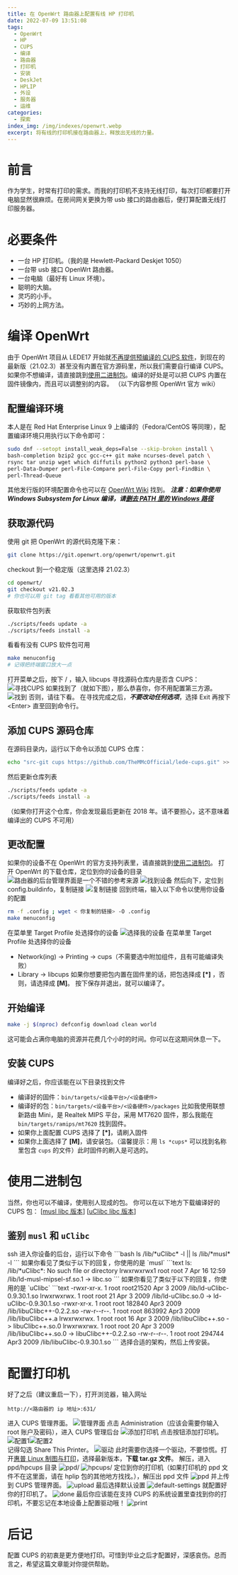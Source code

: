 ```yaml
---
title: 在 OpenWrt 路由器上配置有线 HP 打印机
date: 2022-07-09 13:51:08
tags: 
  - OpenWrt
  - HP
  - CUPS
  - 编译
  - 路由器
  - 打印机
  - 安装
  - DeskJet
  - HPLIP
  - 外设
  - 服务器
  - 运维
categories:
  - 探索
index_img: /img/indexes/openwrt.webp
excerpt: 将有线的打印机接在路由器上，释放出无线的力量。
---
```

# 前言
作为学生，时常有打印的需求。而我的打印机不支持无线打印，每次打印都要打开电脑显然很麻烦。在房间网关更换为带 usb 接口的路由器后，便打算配置无线打印服务器。
# 必要条件
* 一台 HP 打印机。（我的是 Hewlett-Packard Deskjet 1050）
* 一台带 usb 接口 OpenWrt 路由器。
* 一台电脑（最好有 Linux 环境）。
* 聪明的大脑。
* 灵巧的小手。
* 巧妙的上网方法。


# 编译 OpenWrt
由于 OpenWrt 项目从 LEDE17 开始就[不再提供预编译的 CUPS 软件](https://openwrt.org/docs/guide-user/services/print_server/cups.server)，到现在的最新版（21.02.3）甚至没有内置在官方源码里，所以我们需要自行编译 CUPS。
如果你不想编译，请直接跳到[使用二进制包](#使用二进制包)。编译的好处是可以把 CUPS 内置在固件镜像内，而且可以调整别的内容。
（以下内容参照 OpenWrt 官方 wiki）

## 配置编译环境
本人是在 Red Hat Enterprise Linux 9 上编译的（Fedora/CentOS 等同理），配置编译环境只用执行以下命令即可：
```bash
sudo dnf --setopt install_weak_deps=False --skip-broken install \
bash-completion bzip2 gcc gcc-c++ git make ncurses-devel patch \
rsync tar unzip wget which diffutils python2 python3 perl-base \
perl-Data-Dumper perl-File-Compare perl-File-Copy perl-FindBin \
perl-Thread-Queue
```
其他发行版的环境配置命令也可以在 [OpenWrt Wiki](https://openwrt.org/docs/guide-developer/toolchain/install-buildsystem#linux_gnu-linux_distributions) 找到。
<i><b>注意：如果你使用 Windows Subsystem for Linux 编译，请<a href="https://openwrt.org/docs/guide-developer/toolchain/wsl">删去 PATH 里的 Windows 路径</a></b></i>

## 获取源代码
使用 git 把 OpenWrt 的源代码克隆下来：
```bash
git clone https://git.openwrt.org/openwrt/openwrt.git
```
checkout 到一个稳定版（这里选择 21.02.3）
```bash
cd openwrt/
git checkout v21.02.3
# 你也可以用 git tag 看看其他可用的版本
```
获取软件包列表
```bash
./scripts/feeds update -a
./scripts/feeds install -a
```
看看有没有 CUPS 软件包可用
```bash
make menuconfig
# 记得把终端窗口放大一点
```
打开菜单之后，按下 / ，输入 libcups 寻找源码仓库内是否含 CUPS：
![寻找CUPS](/img/openwrt/openwrt-1.png)
如果找到了（就如下图），那么恭喜你，你不用配置第三方源。
![找到](/img/openwrt/openwrt-2.png)
否则，请往下看。
在寻找完成之后，<b><i>不要改动任何选项</i></b>，选择 Exit 再按下\<Enter\> 直至回到命令行。

## 添加 CUPS 源码仓库
在源码目录内，运行以下命令以添加 CUPS 仓库：
```bash
echo "src-git cups https://github.com/TheMMcOfficial/lede-cups.git" >> feeds.conf.default
```
然后更新仓库列表
```bash
./scripts/feeds update -a
./scripts/feeds install -a
```
（如果你打开这个仓库，你会发现最后更新在 2018 年。请不要担心，这不意味着编译出的 CUPS 不可用）

## 更改配置
如果你的设备不在 OpenWrt 的官方支持列表里，请直接跳到[使用二进制包](#使用二进制包)。
打开 OpenWrt 的下载仓库，定位到你的设备的目录
![路由器的后台管理界面是一个不错的参考来源](/img/openwrt/openwrt-3.png)
![找到设备](/img/openwrt/openwrt-4.png)
然后向下，定位到 config.buildinfo，复制链接
![复制链接](/img/openwrt/openwrt-5.png)
回到终端，输入以下命令以使用你设备的配置
```bash
rm -f .config ; wget < 你复制的链接> -O .config
make menuconfig
```
在菜单里 Target Profile 处选择你的设备
![选择我的设备](/img/openwrt/openwrt-6.png)
在菜单里 Target Profile 处选择你的设备
* Network(ing) -> Printing -> cups（不需要选中附加组件，且有可能编译失败）
* Library -> libcups
如果你想要把包内置在固件里的话，把包选择成 <b>[*]</b> ，否则，请选择成 <b>[M]</b>。
按下保存并退出，就可以编译了。

## 开始编译
```bash
make -j $(nproc) defconfig download clean world
```
这可能会占满你电脑的资源并花费几个小时的时间。你可以在这期间休息一下。

## 安装 CUPS
编译好之后，你应该能在以下目录找到文件
* 编译好的固件：`bin/targets/<设备平台>/<设备硬件>`
* 编译好的包：`bin/targets/<设备平台>/<设备硬件>/packages`
比如我使用联想新路由 Mini，是 Realtek MIPS 平台，采用 MT7620 固件，那么我能在 `bin/targets/ramips/mt7620` 找到固件。
* 如果你上面配置 CUPS 选择了 <b>[*]</b>，请刷入固件
* 如果你上面选择了 <b>[M]</b>，请安装包。（温馨提示：用 `ls *cups*` 可以找到名称里包含 `cups` 的文件）此时固件的刷入是可选的。

# 使用二进制包
当然，你也可以不编译，使用别人现成的包。
你可以在以下地方下载编译好的 CUPS 包：
\[<a href="https://github.com/syb999/openwrt-musl-cups">musl libc 版本</a>\] \[<a href="https://github.com/syb999/openwrt-uclibc-cups" >uClibc libc 版本</a>\]

<h2>鉴别 <code>musl</code> 和 <code>uClibc</code></h2>
ssh 进入你设备的后台，运行以下命令
```bash
ls /lib/*uClibc* -l || ls /lib/*musl* -l
```
如果你看见了类似于以下的回复，你使用的是 `musl`
```text
ls: /lib/*uClibc*: No such file or directory
lrwxrwxrwx1 root root      7 Apr 16 12:59 /lib/ld-musl-mipsel-sf.so.1 -> libc.so
```
如果你看见了类似于以下的回复，你使用的是 `uClibc`
```text
-rwxr-xr-x. 1 root root21520 Apr  3  2009 /lib/ld-uClibc-0.9.30.1.so
lrwxrwxrwx. 1 root root   21 Apr  3  2009 /lib/ld-uClibc.so.0 -> ld-uClibc-0.9.30.1.so
-rwxr-xr-x. 1 root root 182840 Apr3  2009 /lib/libuClibc++-0.2.2.so
-rw-r--r--. 1 root root 863992 Apr3  2009 /lib/libuClibc++.a
lrwxrwxrwx. 1 root root   16 Apr  3  2009 /lib/libuClibc++.so -> libuClibc++.so.0
lrwxrwxrwx. 1 root root   20 Apr  3  2009 /lib/libuClibc++.so.0 -> libuClibc++-0.2.2.so
-rw-r--r--. 1 root root 294744 Apr3  2009 /lib/libuClibc-0.9.30.1.so
```
选择合适的架构，然后上传安装。

# 配置打印机
好了之后（建议重启一下），打开浏览器，输入网址
```text
http://<路由器的 ip 地址>:631/
```
进入 CUPS 管理界面。
![管理界面](/img/openwrt/openwrt-7.png)
点击 Administration（应该会需要你输入 root 账户及密码），进入 CUPS 管理后台
![添加打印机](/img/openwrt/openwrt-8.png)
点击按钮添加打印机。
![配置1](/img/openwrt/openwrt-9.png)![配置2](/img/openwrt/openwrt-10.png)<br>
记得勾选 Share This Printer。
![驱动](/img/openwrt/openwrt-11.png)
此时需要你选择一个驱动，不要惊慌。打开[惠普 Linux 制图与打印](https://sourceforge.net/projects/hplip/files/hplip/)，选择最新版本，<b>下载 tar.gz 文件</b>。
解压，进入 ppd/hpcups 目录
![ppd/](/img/openwrt/openwrt-12.png)
![hpcups/](/img/openwrt/openwrt-13.png)
定位到你的打印机（如果打印机的 ppd 文件不在这里面，请在 hplip 包的其他地方找找。），解压出 ppd 文件
![ppd](/img/openwrt/openwrt-14.png)
并上传到 CUPS 管理界面。
![upload](/img/openwrt/openwrt-15.png)
最后选择默认设置
![default-settings](/img/openwrt/openwrt-16.png)
就配置好你的打印机了。
![done](/img/openwrt/openwrt-17.png)
最后你应该能在支持 CUPS 的系统设置里查找到你的打印机，不要忘记在本地设备上配置驱动哦！
![print](/img/openwrt/openwrt-18.png)

# 后记
配置 CUPS 的初衷是更方便地打印。可惜到毕业之后才配置好，深感哀伤。总而言之，希望这篇文章能对你提供帮助。

